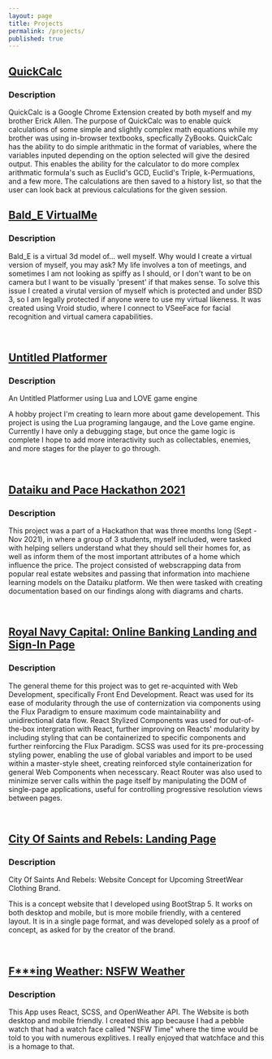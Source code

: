 ```yaml
---
layout: page
title: Projects
permalink: /projects/
published: true
---
```


## [QuickCalc](https://chromewebstore.google.com/detail/quickcalc/ibneokgnnenppcokmejepfdjhapepece)

### Description

QuickCalc is a Google Chrome Extension created by both myself and my brother Erick Allen. The purpose of QuickCalc was to enable quick calculations of some simple and slightly complex
math equations while my brother was using in-browser textbooks, specfically ZyBooks. QuickCalc has the ability to do simple arithmatic in the format of variables, where the variables inputed 
depending on the option selected will give the desired output. This enables the ability for the calculator to do more complex arithmatic formula's such as Euclid's GCD, Euclid's Triple, k-Permuations, and a few more. The calculations are then saved to a history list, so that the user can look back at previous calculations for the given session. 

## [Bald_E VirtualMe](https://github.com/Emmet-Allen/Bald_E-VirtualMe)

### Description

Bald_E is a virtual 3d model of... well myself. Why would I create a virtual version of myself, you may ask? My life involves a ton of meetings, and sometimes I am not looking as spiffy as I should, or I don't want to be on camera but I want to be visually 'present' if that makes sense. To solve this issue I created a virutal version of myself which is protected and under BSD 3, so I am legally protected if anyone were to use my virtual likeness. It was created using Vroid studio, where I connect to VSeeFace for facial recognition and virtual camera capabilities.  

<br>

## [Untitled Platformer](https://github.com/Emmet-Allen/Platformer)

### Description

An Untitled Platformer using Lua and LOVE game engine

A hobby project I'm creating to learn more about game developement. This project is using the Lua programing langauge, and the Love game engine. Currently I have only a debugging stage, but once the game logic is complete I hope to add more interactivity such as collectables, enemies, and more stages for the player to go through.

<br>

## [Dataiku and Pace Hackathon 2021](https://github.com/Emmet-Allen/PaceHackathon2021)

### Description

This project was a part of a Hackathon that was three months long (Sept - Nov 2021), in where a group of 3 students, myself included, were tasked with helping
sellers understand what they should sell their homes for, as well as inform them of the most important attributes of a home which influence the price. The project
consisted of webscrapping data from popular real estate websites and passing that information into machiene learning models on the Dataiku platform. We then
were tasked with creating documentation based on our findings along with diagrams and charts.  

<br>

## [Royal Navy Capital: Online Banking Landing and Sign-In Page](https://royal-navy-capital.netlify.app)
### Description

The general theme for this project was to get re-acquinted with Web Development, specifically Front End Development. React was used for its ease of modularity through the use of conternization via components using the Flux Paradigm to ensure maximum code maintainability and unidirectional data flow. React Stylized Components was used for out-of-the-box intergration with React, further improving on Reacts' modularity by including styling that can be containerized to specific components and further reinforcing the Flux Paradigm. SCSS was used for its pre-processing styling power, enabling the use of global variables and import to be used within a master-style sheet, creating reinforced style containerization for general Web Components when necesscary. React Router was also used to minimize server calls within the page itself by manipulating the DOM of single-page applications, useful for controlling progressive resolution views between pages.

<br>

## [City Of Saints and Rebels: Landing Page](https://emmet-allen.github.io/COSAR/)

### Description

City Of Saints And Rebels: Website Concept for Upcoming StreetWear Clothing Brand.

This is a concept website that I developed using BootStrap 5. It works on both desktop and mobile, but is more mobile friendly, with a centered layout. It is in a single page format, and was developed solely as a proof of concept, as asked for by the creator of the brand.

<br>

## [F***ing Weather: NSFW Weather](https://f-weather.netlify.app)
### Description

  This App uses React, SCSS, and OpenWeather API. The Website is both desktop and mobile friendly. I created this app because I had a pebble watch that had a watch face called "NSFW Time" where the time would be told to you with numerous explitives. I really enjoyed that watchface and this is a homage to that.




<!--- ## [Moonlite: Sleep Tracker Login Screen](https://moonlite-login-react.netlify.app)

### Description

  This project was created with React as a framework, and using Figma for interface design. I was curious on how to use Figma to better aid in Front-End workflow, so this is the product of that curiousity. I am not the best designer by any means, but I do like the workflow Figma provides, and would be open to using it for more projects in the future. --->






<!-- Some information about you!

### More Information

A place to include any other types of information that you'd like to include about yourself.

### Contact me

[email@domain.com](mailto:email@domain.com) -->
